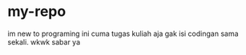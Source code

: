 # my-repo
im new to programing
ini cuma tugas kuliah aja gak isi codingan sama sekali. wkwk
sabar ya
